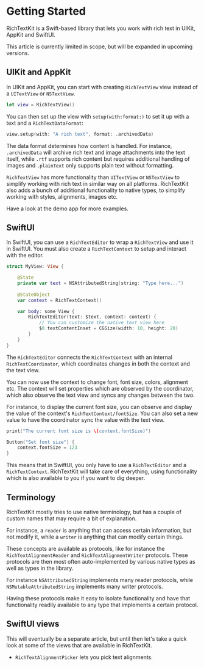 # Getting Started

RichTextKit is a Swift-based library that lets you work with rich text in UIKit, AppKit and SwiftUI.

This article is currently limited in scope, but will be expanded in upcoming versions.


## UIKit and AppKit

In UIKit and AppKit, you can start with creating ``RichTextView`` view instead of a `UITextView` or `NSTextView`.

```swift
let view = RichTextView()
```

You can then set up the view with `setup(with:format:)` to set it up with a text and a ``RichTextDataFormat``:

```swift
view.setup(with: "A rich text", format: .archivedData)
```

The data format determines how content is handled. For instance, `.archivedData` will archive rich text and image attachments into the text itself, while `.rtf` supports rich content but requires additional handling of images and `.plainText` only supports plain text without formatting.

`RichTextView` has more functionality than `UITextView` or `NSTextView` to simplify working with rich text in similar way on all platforms. RichTextKit also adds a bunch of additional functionality to native types, to simplify working with styles, alignments, images etc.  

Have a look at the demo app for more examples. 


## SwiftUI

In SwiftUI, you can use a ``RichTextEditor`` to wrap a ``RichTextView`` and use it in SwiftUI. You must also create a ``RichTextContext`` to setup and interact with the editor.

```swift
struct MyView: View {

    @State
    private var text = NSAttributedString(string: "Type here...")
    
    @StateObject
    var context = RichTextContext()

    var body: some View {
        RichTextEditor(text: $text, context: context) {
            // You can customize the native text view here
            $0.textContentInset = CGSize(width: 10, height: 20)
        }
    }
}
```

The ``RichTextEditor`` connects the ``RichTextContext`` with an internal ``RichTextCoordinator``, which coordinates changes in both the context and the text view. 

You can now use the context to change font, font size, colors, alignment etc. The context will set properties which are observed by the coordinator, which also observe the text view and syncs any changes between the two.

For instance, to display the current font size, you can observe and display the value of the context's ``RichTextContext/fontSize``. You can also set a new value to have the coordinator sync the value with the text view.

```swift
print("The current font size is \(context.fontSize)")
```

```swift
Button("Set font size") {
    context.fontSize = 123
}
```

This means that in SwiftUI, you only have to use a ``RichTextEditor`` and a ``RichTextContext``. RichTextKit will take care of everything, using functionality which is also available to you if you want to dig deeper.


## Terminology

RichTextKit mostly tries to use native terminology, but has a couple of custom names that may require a bit of explanation.

For instance, a `reader` is anything that can access certain information, but not modify it, while a `writer` is anything that can modify certain things.

These concepts are available as protocols, like for instance the ``RichTextAlignmentReader`` and ``RichTextAlignmentWriter`` protocols. These protocols are then most often auto-implemented by various native types as well as types in the library.

For instance `NSAttributedString` implements many reader protocols, while `NSMutableAttributedString` implements many writer protocols.

Having these protocols make it easy to isolate functionality and have that functionality readily available to any type that implements a certain protocol.


## SwiftUI views

This will eventually be a separate article, but until then let's take a quick look at some of the views that are available in RichTextKit.

* ``RichTextAlignmentPicker`` lets you pick text alignments. 
